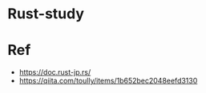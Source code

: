 # Rust-study

# Ref
- https://doc.rust-jp.rs/
- https://qiita.com/toully/items/1b652bec2048eefd3130
